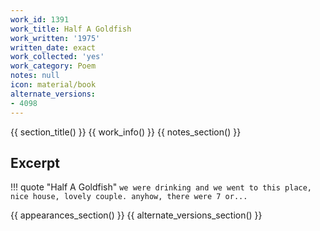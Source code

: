 ```yaml
---
work_id: 1391
work_title: Half A Goldfish
work_written: '1975'
written_date: exact
work_collected: 'yes'
work_category: Poem
notes: null
icon: material/book
alternate_versions:
- 4098
---
```


{{ section_title() }}
{{ work_info() }}
{{ notes_section() }}
## Excerpt
!!! quote "Half A Goldfish"
    ```
    we were drinking and we
    went to this place, nice
    house, lovely couple.
    anyhow, there were 7 or...
    ```

{{ appearances_section() }}
{{ alternate_versions_section() }}